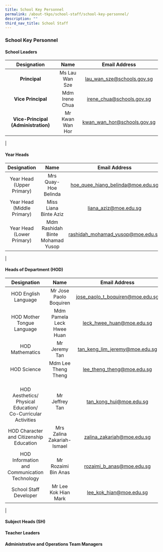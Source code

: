 ```yaml
---
title: School Key Personnel
permalink: /about-tkps/school-staff/school-key-personnel/
description: ""
third_nav_title: School Staff
---
```

### **School Key Personnel**

#### **School Leaders**

| Designation | Name | Email Address |
|:---:|:---:|:---:|
| **Principal** | Ms Lau Wan Sze | [lau\_wan\_sze@schools.gov.sg](mailto:lau\_wan\_sze@schools.gov.sg) |
| **Vice Principal** | Mdm Irene Chua | [irene\_chua@schools.gov.sg](mailto:irene\_chua@schools.gov.sg) |
| **Vice-Principal (Administration)** | Mr Kwan Wan Hor | [kwan\_wan\_hor@schools.gov.sg](mailto:kwan\_wan\_hor@schools.gov.sg) |
|

#### **Year Heads**

| Designation | Name | Email Address |
|:---:|:---:|:---:|
| Year Head<br>(Upper Primary) |  Mrs Quay-Hoe Belinda |  [hoe_quee_hiang_belinda@moe.edu.sg](mailto:hoe_quee_hiang_belinda@moe.edu.sg) |
| Year Head <br>(Middle Primary) |  Miss Liana Binte Aziz |  [liana_aziz@moe.edu.sg](mailto:liana_aziz@moe.edu.sg) |
| Year Head <br>(Lower Primary) |  Mdm Rashidah Binte  Mohamad Yusop |  [rashidah_mohamad_yusop@moe.edu.sg](mailto:rashidah_mohamad_yusop@moe.edu.sg) |
|

#### **Heads of Department (HOD)**

| Designation | Name | Email Address |
|:---:|:---:|:---:|
|  HOD English Language<br> |  Mr Jose Paolo Boquiren <br> |  jose_paolo_t_boquiren@moe.edu.sg<br>  |
| HOD Mother Tongue Language |  Mdm Pamela Leck Hwee Huan |  leck_hwee_huan@moe.edu.sg |
| HOD Mathematics |  Mr Jeremy Tan |  tan_keng_lim_jeremy@moe.edu.sg |
| HOD Science |  Mdm Lee Theng Theng |  lee_theng_theng@moe.edu.sg |
| <br>HOD Aesthetics/ Physical Education/ <br>Co-Curricular Activities |  Mr Jeffrey Tan |  tan_kong_hui@moe.edu.sg |
| HOD Character and Citizenship Education |  Mrs Zalina Zakariah-Ismael |  zalina_zakariah@moe.edu.sg |
| HOD Information and Communication Technology |  Mr Rozaimi Bin Anas |  rozaimi_b_anas@moe.edu.sg |
| School Staff Developer |  Mr Lee Kok Hian Mark |  lee_kok_hian@moe.edu.sg |
|

#### **Subject Heads (SH)**



#### **Teacher Leaders**



#### **Administrative and Operations Team Managers**


